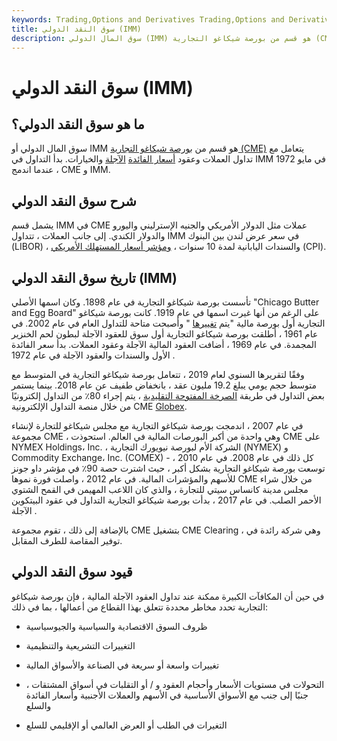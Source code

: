 ```yaml
---
keywords: Trading,Options and Derivatives Trading,Options and Derivatives
title: سوق النقد الدولي (IMM)
description: سوق المال الدولي (IMM) هو قسم من بورصة شيكاغو التجارية (CME) الذي يتعامل في تداول العملات ، من بين أمور أخرى.
---
```


# سوق النقد الدولي (IMM)
## ما هو سوق النقد الدولي؟

سوق المال الدولي أو IMM هو قسم من [بورصة شيكاغو التجارية (CME)](/cme) يتعامل مع تداول العملات وعقود [أسعار الفائدة](/interestratefuture) [الآجلة](/interestratefuture) والخيارات. بدأ التداول في IMM في مايو 1972 ، عندما اندمج CME و IMM.

## شرح سوق النقد الدولي

يشمل قسم IMM في CME عملات مثل الدولار الأمريكي والجنيه الإسترليني واليورو والدولار الكندي. إلى جانب العملات ، تتداول IMM في سعر عرض لندن بين البنوك (LIBOR) ، والسندات اليابانية لمدة 10 سنوات ، [ومؤشر أسعار المستهلك الأمريكي](/consumerpriceindex) (CPI).

## تاريخ سوق النقد الدولي (IMM)

تأسست بورصة شيكاغو التجارية في عام 1898. وكان اسمها الأصلي "Chicago Butter and Egg Board" على الرغم من أنها غيرت اسمها في عام 1919. كانت بورصة شيكاغو التجارية أول بورصة مالية "يتم [تغييرها](/demutualization) " وأصبحت متاحة للتداول العام في عام 2002. في عام 1961 ، أطلقت بورصة شيكاغو التجارية أول سوق للعقود الآجلة لبطون لحم الخنزير المجمدة. في عام 1969 ، أضافت العقود المالية الآجلة وعقود العملات. بدأ سعر الفائدة الأول والسندات والعقود الآجلة في عام 1972 .

وفقًا لتقريرها السنوي لعام 2019 ، تتعامل بورصة شيكاغو التجارية في المتوسط مع متوسط حجم يومي يبلغ 19.2 مليون عقد ، بانخفاض طفيف عن عام 2018. بينما يستمر بعض التداول في طريقة [الصرخة المفتوحة التقليدية](/openoutcry) ، يتم إجراء 80٪ من التداول إلكترونيًا من خلال منصة التداول الإلكترونية CME [Globex](/globex).

في عام 2007 ، اندمجت بورصة شيكاغو التجارية مع مجلس شيكاغو للتجارة لإنشاء مجموعة CME ، وهي واحدة من أكبر البورصات المالية في العالم. استحوذت CME على NYMEX Holdings، Inc. ، الشركة الأم لبورصة نيويورك التجارية (NYMEX) و Commodity Exchange، Inc. (COMEX) - كل ذلك في عام 2008. في عام 2010 ، توسعت بورصة شيكاغو التجارية بشكل أكبر ، حيث اشترت حصة 90٪ في مؤشر داو جونز للأسهم والمؤشرات المالية. في عام 2012 ، واصلت فورة نموها CME من خلال شراء مجلس مدينة كانساس سيتي للتجارة ، والذي كان اللاعب المهيمن في القمح الشتوي الأحمر الصلب. في عام 2017 ، بدأت بورصة شيكاغو التجارية التداول في عقود البيتكوين الآجلة .

بالإضافة إلى ذلك ، تقوم مجموعة CME بتشغيل CME Clearing ، وهي شركة رائدة في توفير المقاصة للطرف المقابل.

## قيود سوق النقد الدولي

في حين أن المكافآت الكبيرة ممكنة عند تداول العقود الآجلة المالية ، فإن بورصة شيكاغو التجارية تحدد مخاطر محددة تتعلق بهذا القطاع من أعمالها ، بما في ذلك:

- ظروف السوق الاقتصادية والسياسية والجيوسياسية

- التغييرات التشريعية والتنظيمية

- تغييرات واسعة أو سريعة في الصناعة والأسواق المالية

- التحولات في مستويات الأسعار وأحجام العقود و / أو التقلبات في أسواق المشتقات ، جنبًا إلى جنب مع الأسواق الأساسية في الأسهم والعملات الأجنبية وأسعار الفائدة والسلع

- التغيرات في الطلب أو العرض العالمي أو الإقليمي للسلع

